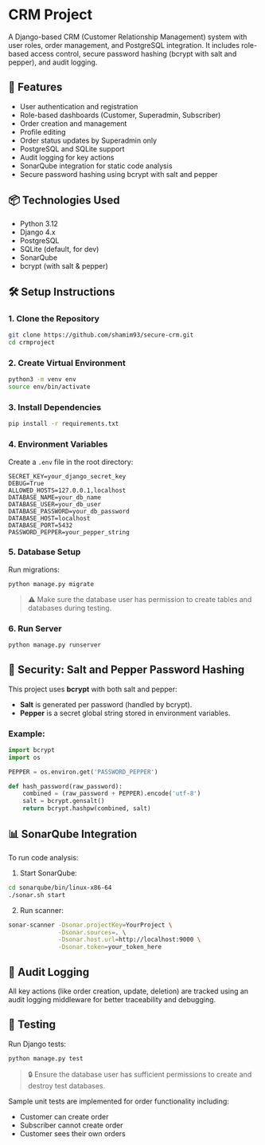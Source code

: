 # CRM Project

A Django-based CRM (Customer Relationship Management) system with user roles, order management, and PostgreSQL integration. It includes role-based access control, secure password hashing (bcrypt with salt and pepper), and audit logging.

## 🚀 Features

* User authentication and registration
* Role-based dashboards (Customer, Superadmin, Subscriber)
* Order creation and management
* Profile editing
* Order status updates by Superadmin only
* PostgreSQL and SQLite support
* Audit logging for key actions
* SonarQube integration for static code analysis
* Secure password hashing using bcrypt with salt and pepper

## 📦 Technologies Used

* Python 3.12
* Django 4.x
* PostgreSQL
* SQLite (default, for dev)
* SonarQube
* bcrypt (with salt & pepper)

## 🛠️ Setup Instructions

### 1. Clone the Repository

```bash
git clone https://github.com/shamim93/secure-crm.git
cd crmproject
```

### 2. Create Virtual Environment

```bash
python3 -m venv env
source env/bin/activate
```

### 3. Install Dependencies

```bash
pip install -r requirements.txt
```

### 4. Environment Variables

Create a `.env` file in the root directory:

```env
SECRET_KEY=your_django_secret_key
DEBUG=True
ALLOWED_HOSTS=127.0.0.1,localhost
DATABASE_NAME=your_db_name
DATABASE_USER=your_db_user
DATABASE_PASSWORD=your_db_password
DATABASE_HOST=localhost
DATABASE_PORT=5432
PASSWORD_PEPPER=your_pepper_string
```

### 5. Database Setup

Run migrations:

```bash
python manage.py migrate
```

> ⚠️ Make sure the database user has permission to create tables and databases during testing.

### 6. Run Server

```bash
python manage.py runserver
```

## 🔐 Security: Salt and Pepper Password Hashing

This project uses **bcrypt** with both salt and pepper:

* **Salt** is generated per password (handled by bcrypt).
* **Pepper** is a secret global string stored in environment variables.

### Example:

```python
import bcrypt
import os

PEPPER = os.environ.get('PASSWORD_PEPPER')

def hash_password(raw_password):
    combined = (raw_password + PEPPER).encode('utf-8')
    salt = bcrypt.gensalt()
    return bcrypt.hashpw(combined, salt)
```

## 📊 SonarQube Integration

To run code analysis:

1. Start SonarQube:

```bash
cd sonarqube/bin/linux-x86-64
./sonar.sh start
```

2. Run scanner:

```bash
sonar-scanner -Dsonar.projectKey=YourProject \
              -Dsonar.sources=. \
              -Dsonar.host.url=http://localhost:9000 \
              -Dsonar.token=your_token_here
```

## 📜 Audit Logging

All key actions (like order creation, update, deletion) are tracked using an audit logging middleware for better traceability and debugging.

## 🧪 Testing

Run Django tests:

```bash
python manage.py test
```

> 🔒 Ensure the database user has sufficient permissions to create and destroy test databases.

Sample unit tests are implemented for order functionality including:

* Customer can create order
* Subscriber cannot create order
* Customer sees their own orders
